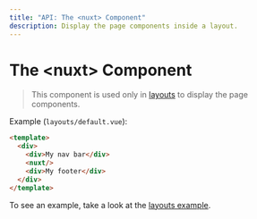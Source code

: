 ```yaml
---
title: "API: The <nuxt> Component"
description: Display the page components inside a layout.
---
```


# The &lt;nuxt&gt; Component

> This component is used only in [layouts](/guide/views#layouts) to display the page components.

Example (`layouts/default.vue`):

```html
<template>
  <div>
    <div>My nav bar</div>
    <nuxt/>
    <div>My footer</div>
  </div>
</template>
```

To see an example, take a look at the [layouts example](/examples/layouts).
